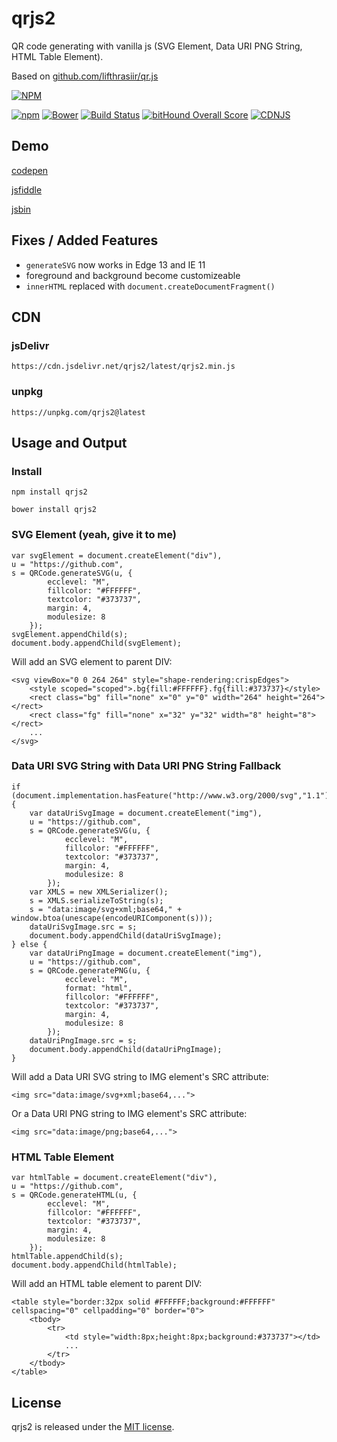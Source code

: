# qrjs2
QR code generating with vanilla js (SVG Element, Data URI PNG String, HTML Table Element).

Based on [github.com/lifthrasiir/qr.js](https://github.com/lifthrasiir/qr.js)

[![NPM](https://nodei.co/npm/qrjs2.png?downloads=true)](https://nodei.co/npm/qrjs2/)

[![npm](https://img.shields.io/npm/v/qrjs2.svg)](https://github.com/englishextra/qrjs2)
[![Bower](https://img.shields.io/bower/v/qrjs2.svg)](https://github.com/englishextra/qrjs2)
[![Build Status](https://travis-ci.org/englishextra/qrjs2.svg?branch=master)](https://travis-ci.org/englishextra/qrjs2)
[![bitHound Overall Score](https://www.bithound.io/github/englishextra/qrjs2/badges/score.svg)](https://www.bithound.io/github/englishextra/qrjs2)
[![CDNJS](https://img.shields.io/cdnjs/v/qrjs2.svg)](https://cdnjs.com/libraries/qrjs2)

## Demo

[codepen](http://codepen.io/englishextra/pen/NpwjKW)

[jsfiddle](https://jsfiddle.net/englishextra/Lp37dL94/show/light/)

[jsbin](https://jsbin.com/hobetuh/)

## Fixes / Added Features

 - `generateSVG` now works in Edge 13 and IE 11
 - foreground and background become  customizeable
 - `innerHTML` replaced with `document.createDocumentFragment()`

## CDN

### jsDelivr

```
https://cdn.jsdelivr.net/qrjs2/latest/qrjs2.min.js
```

### unpkg
```
https://unpkg.com/qrjs2@latest
```

## Usage and Output

### Install

```
npm install qrjs2
```
```
bower install qrjs2
```

### SVG Element (yeah, give it to me)

```
var svgElement = document.createElement("div"),
u = "https://github.com",
s = QRCode.generateSVG(u, {
		ecclevel: "M",
		fillcolor: "#FFFFFF",
		textcolor: "#373737",
		margin: 4,
		modulesize: 8
	});
svgElement.appendChild(s);
document.body.appendChild(svgElement);
```
Will add an SVG element to parent DIV:
```
<svg viewBox="0 0 264 264" style="shape-rendering:crispEdges">
	<style scoped="scoped">.bg{fill:#FFFFFF}.fg{fill:#373737}</style>
	<rect class="bg" fill="none" x="0" y="0" width="264" height="264"></rect>
 	<rect class="fg" fill="none" x="32" y="32" width="8" height="8"></rect>
    ...
</svg>
```

### Data URI SVG String with Data URI PNG String Fallback

```
if (document.implementation.hasFeature("http://www.w3.org/2000/svg","1.1")) {
	var dataUriSvgImage = document.createElement("img"),
	u = "https://github.com",
	s = QRCode.generateSVG(u, {
			ecclevel: "M",
			fillcolor: "#FFFFFF",
			textcolor: "#373737",
			margin: 4,
			modulesize: 8
		});
	var XMLS = new XMLSerializer();
	s = XMLS.serializeToString(s);
	s = "data:image/svg+xml;base64," + window.btoa(unescape(encodeURIComponent(s)));
	dataUriSvgImage.src = s;
	document.body.appendChild(dataUriSvgImage);
} else {
	var dataUriPngImage = document.createElement("img"),
	u = "https://github.com",
	s = QRCode.generatePNG(u, {
			ecclevel: "M",
			format: "html",
			fillcolor: "#FFFFFF",
			textcolor: "#373737",
			margin: 4,
			modulesize: 8
		});
	dataUriPngImage.src = s;
	document.body.appendChild(dataUriPngImage);
}
```
Will add a Data URI SVG string to IMG element's SRC attribute:
```
<img src="data:image/svg+xml;base64,...">
```
Or a Data URI PNG string to IMG element's SRC attribute:
```
<img src="data:image/png;base64,...">
```

### HTML Table Element

```
var htmlTable = document.createElement("div"),
u = "https://github.com",
s = QRCode.generateHTML(u, {
		ecclevel: "M",
		fillcolor: "#FFFFFF",
		textcolor: "#373737",
		margin: 4,
		modulesize: 8
	});
htmlTable.appendChild(s);
document.body.appendChild(htmlTable);
```
Will add an HTML table element to parent DIV:
```
<table style="border:32px solid #FFFFFF;background:#FFFFFF" cellspacing="0" cellpadding="0" border="0">
	<tbody>
    	<tr>
        	<td style="width:8px;height:8px;background:#373737"></td>
			...
		</tr>
	</tbody>
</table>
```
## License

qrjs2 is released under the [MIT license](https://opensource.org/licenses/MIT).